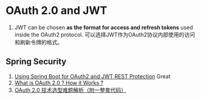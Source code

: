 # OAuth 2.0 and JWT

1. JWT can be chosen **as the format for access and refresh tokens** used inside the OAuth2 protocol. 可以选择JWT作为OAuth2协议内部使用的访问和刷新令牌的格式。

## Spring Security
1. [Using Spring Boot for OAuth2 and JWT REST Protection](https://www.toptal.com/spring/spring-boot-oauth2-jwt-rest-protection) Great
2. [What is OAuth 2.0 ? How it Works ?](https://cybersecuritynews.com/oauth-2-0/)
3. [OAuth 2.0 技术选型难题解析（附一整套代码）](https://mp.weixin.qq.com/s?__biz=MjM5MDE0Mjc4MA==&mid=2651033048&idx=1&sn=cc6c72f61898d79c69b47f648e233c8a&chksm=bdbe758b8ac9fc9d264a5129679e735ce710a592fc682c618d9276f204247e4f25984700865e&scene=126&sessionid=1593478218&key=7fa4c9207b4feb1fc603552ab0514403d1449dc495807c72b9f9c09b4b7b6ec2351dc2094df184431caa285428f34cf6abcb2ece6d4fe6de0c87a37ceaf03980cbd924a7f3c7ab586585a7eeaab76ecc&ascene=1&uin=MTgyNzM2NTQxOA%3D%3D&devicetype=Windows+10+x64&version=62090523&lang=zh_CN&exportkey=A%2BISaFvBEyLUajRy1I1KhDE%3D&pass_ticket=X1NXfSXdWY8wbHoeD95KAXa3TsQ0vV19VwxAHDkohucskxqEeyWGstf%2FYxHx%2FLTZ)